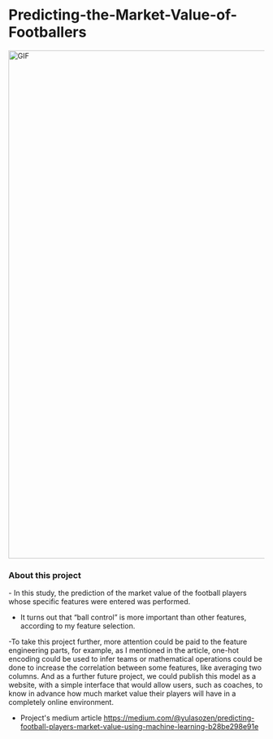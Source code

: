 # Predicting-the-Market-Value-of-Footballers
<img align="middle" alt="GIF" src="https://github.com/youlasozen/Predicting-the-Market-Value-of-Footballers/blob/main/images/futbol.gif.gif?raw=true" width="1000"/>
<h3> About this project </h3>
- In this study, the prediction of the market value of the football players whose specific features were entered was performed.

- It turns out that “ball control” is more important than other features, according to my feature selection.

-To take this project further, more attention could be paid to the feature engineering parts, for example, as I mentioned in the article, one-hot encoding could be used to infer teams or mathematical operations could be done to increase the correlation between some features, like averaging two columns. And as a further future project, we could publish this model as a website, with a simple interface that would allow users, such as coaches, to know in advance how much market value their players will have in a completely online environment.

- Project's medium article https://medium.com/@yulasozen/predicting-football-players-market-value-using-machine-learning-b28be298e91e 
